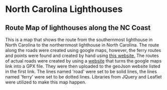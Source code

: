 North Carolina Lighthouses
=====
Route Map of lighthouses along the NC Coast
---

This is a map that shows the route from the southernmost lighthouse in North Carolina to the northernmost lighthouse in North Carolina. The route along the roads were created using google maps, however, the ferry routes and points were found and created by hand using [this website.](http://geojson.io) The routes of actual roads were created by using a [website](https://mapstogpx.com/) that turns the google maps link into a GPX file. They were then uploaded to the geoJson website listed in the first link. The lines named 'road' were set to be solid lines, the lines named 'ferry' were set to be dotted lines. Libraries from JQuery and Leaflet were utilized to make this map happen.
